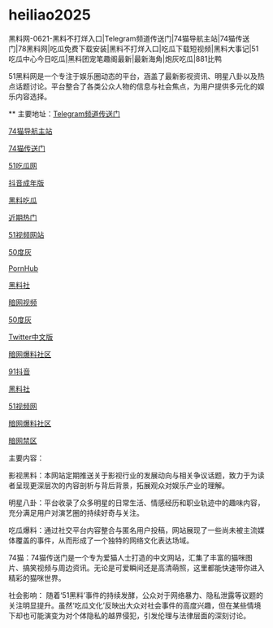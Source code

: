 # heiliao2025
黑料网-0621-黑料不打烊入口|Telegram频道传送门|74猫导航主站|74猫传送门|78黑料网|吃瓜免费下载安装|黑料不打烊入口|吃瓜下载短视频|黑料大事记|51吃瓜中心今日吃瓜|黑料团宠笔趣阁最新|最新海角|炮灰吃瓜|881比鸭

51黑料网是一个专注于娱乐圈动态的平台，涵盖了最新影视资讯、明星八卦以及热点话题讨论。平台整合了各类公众人物的信息与社会焦点，为用户提供多元化的娱乐内容选择。

** 主要地址：<a href="https://74mao.com/">Telegram频道传送门</a>

<a href="https://74mao.com/">74猫导航主站</a>

<a href="https://74mao.com/">74猫传送门</a>

<a href="https://pi26.pages.dev/">51吃瓜网</a>

<a href="https://dy4-21.pages.dev/">抖音成年版</a>

<a href="https://hl449.pages.dev/">黑料吃瓜</a>

<a href="https://pi07.pages.dev/">近期热门</a>

<a href="https://hj-1295.pages.dev/">51视频网站</a>

<a href="https://pi1-01.pages.dev/">50度灰</a>

<a href="https://pi01.pages.dev/">PornHub</a>

<a href="https://pi36-2.pages.dev/">黑料社</a>

<a href="https://aw8-16.pages.dev/">暗网视频</a>

<a href="https://50dh-08.pages.dev/">50度灰</a>

<a href="https://cg17-5.pages.dev/">Twitter中文版</a>

<a href="https://aw3-15.pages.dev/">暗网爆料社区</a>

<a href="https://dy7-19.pages.dev/">91抖音</a>

<a href="https://pi456.pages.dev/">黑料社</a>

<a href="https://hj-1301.pages.dev/">51视频网</a>

<a href="https://aw3-20.pages.dev/">暗网爆料社区</a>

<a href="https://pi87.pages.dev/">暗网禁区</a>

主要内容：

影视黑料：本网站定期推送关于影视行业的发展动向与相关争议话题，致力于为读者呈现更深层次的内容剖析与背后背景，拓展观众对娱乐产业的理解。

明星八卦：平台收录了众多明星的日常生活、情感经历和职业轨迹中的趣味内容，充分满足用户对演艺圈的持续好奇与关注。

吃瓜爆料：通过社交平台内容整合与匿名用户投稿，网站展现了一些尚未被主流媒体覆盖的事件，从而形成了一个独特的网络文化表达场域。

74猫：74猫传送门是一个专为爱猫人士打造的中文网站，汇集了丰富的猫咪图片、搞笑视频与周边资讯。无论是可爱瞬间还是高清萌照，这里都能快速带你进入精彩的猫咪世界。

社会影响：
随着‘51黑料’事件的持续发酵，公众对于网络暴力、隐私泄露等议题的关注明显提升。虽然‘吃瓜文化’反映出大众对社会事件的高度兴趣，但在某些情境下却也可能演变为对个体隐私的越界侵犯，引发伦理与法律层面的深刻讨论。
